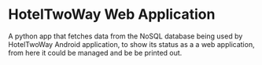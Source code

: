 # HotelTwoWay Web Application
A python app that fetches data from the NoSQL database being used by HotelTwoWay Android application, to show its status as a a web application, from here it could be managed and be be printed out.
